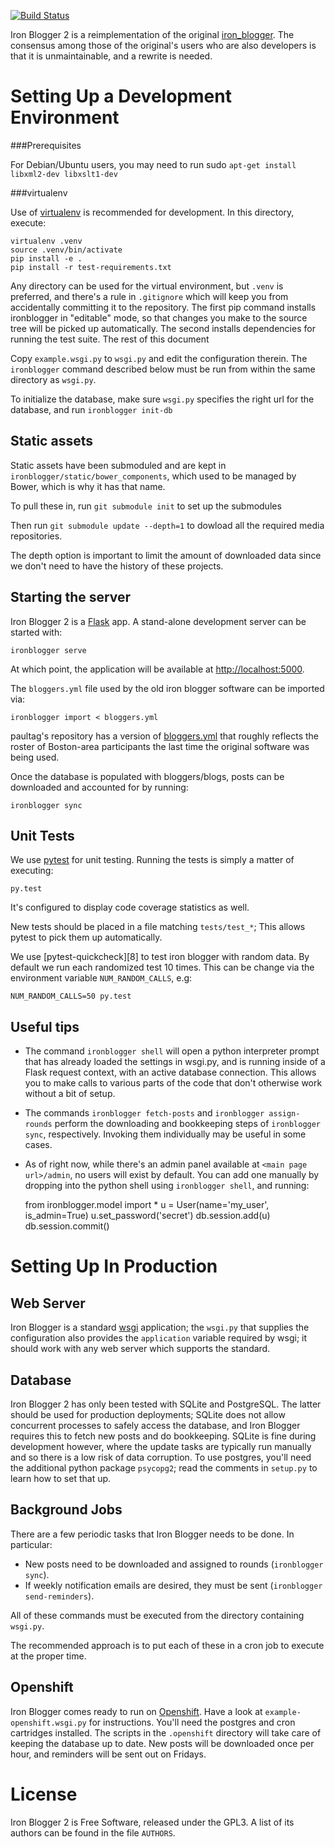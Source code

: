 [![Build Status](https://travis-ci.org/zenhack/iron-blogger2.svg?branch=master)](https://travis-ci.org/zenhack/iron-blogger2)

Iron Blogger 2 is a reimplementation of the original [iron_blogger][1].
The consensus among those of the original's users who are also
developers is that it is unmaintainable, and a rewrite is needed.

# Setting Up a Development Environment

###Prerequisites

For Debian/Ubuntu users, you may need to run sudo `apt-get install libxml2-dev libxslt1-dev`

###virtualenv

Use of [virtualenv][3] is recommended for development. In this
directory, execute:

    virtualenv .venv
    source .venv/bin/activate
    pip install -e .
    pip install -r test-requirements.txt

Any directory can be used for the virtual environment, but `.venv` is
preferred, and there's a rule in `.gitignore` which will keep you from
accidentally committing it to the repository. The first pip command
installs ironblogger in "editable" mode, so that changes you make to the
source tree will be picked up automatically. The second installs
dependencies for running the test suite. The rest of this document

Copy `example.wsgi.py` to `wsgi.py` and edit the configuration therein.
The `ironblogger` command described below must be run from within the
same directory as `wsgi.py`.

To initialize the database, make sure `wsgi.py` specifies the right url
for the database, and run `ironblogger init-db`


## Static assets

Static assets have been submoduled and are kept in 
`ironblogger/static/bower_components`, which used to be managed by Bower, which
is why it has that name.

To pull these in, run `git submodule init` to set up the submodules

Then run `git submodule update --depth=1` to dowload all the required media
repositories.

The depth option is important to limit the amount of downloaded data since we
don't need to have the history of these projects.

## Starting the server

Iron Blogger 2 is a [Flask][2] app. A stand-alone development server can
be started with:

    ironblogger serve

At which point, the application will be available at
<http://localhost:5000>.


The `bloggers.yml` file used by the old iron blogger software can be
imported via:

    ironblogger import < bloggers.yml

paultag's repository has a version of [bloggers.yml][4] that roughly
reflects the roster of Boston-area participants the last time the
original software was being used.

Once the database is populated with bloggers/blogs, posts can be downloaded
and accounted for by running:

    ironblogger sync

## Unit Tests

We use [pytest][7] for unit testing. Running the tests is simply a
matter of executing:

    py.test

It's configured to display code coverage statistics as well.

New tests should be placed in a file matching `tests/test_*`; This
allows pytest to pick them up automatically.

We use [pytest-quickcheck][8] to test iron blogger with random data. By
default we run each randomized test 10 times. This can be change via the
environment variable `NUM_RANDOM_CALLS`, e.g:

    NUM_RANDOM_CALLS=50 py.test

## Useful tips

* The command `ironblogger shell` will open a python interpreter prompt
  that has already loaded the settings in wsgi.py, and is running inside
  of a Flask request context, with an active database connection. This allows
  you to make calls to various parts of the code that don't otherwise work
  without a bit of setup.
* The commands `ironblogger fetch-posts` and `ironblogger assign-rounds`
  perform the downloading and bookkeeping steps of `ironblogger sync`,
  respectively. Invoking them individually may be useful in some cases.
* As of right now, while there's an admin panel available at `<main page
  url>/admin`, no users will exist by default. You can add one manually
  by dropping into the python shell using `ironblogger shell`, and running:

    from ironblogger.model import *
    u = User(name='my_user', is_admin=True)
    u.set_password('secret')
    db.session.add(u)
    db.session.commit()

# Setting Up In Production

## Web Server

Iron Blogger is a standard [wsgi][5] application; the `wsgi.py` that
supplies the configuration also provides the `application` variable
required by wsgi; it should work with any web server which supports the
standard.

## Database

Iron Blogger 2 has only been tested with SQLite and PostgreSQL. The
latter should be used for production deployments; SQLite does not allow
concurrent processes to safely access the database, and Iron Blogger
requires this to fetch new posts and do bookkeeping. SQLite is fine
during development however, where the update tasks are typically run
manually and so there is a low risk of data corruption. To use postgres,
you'll need the additional python package `psycopg2`; read the comments
in `setup.py` to learn how to set that up.

## Background Jobs

There are a few periodic tasks that Iron Blogger needs to be done. In
particular:

* New posts need to be downloaded and assigned to rounds (`ironblogger
  sync`).
* If weekly notification emails are desired, they must be sent
  (`ironblogger send-reminders`).

All of these commands must be executed from the directory containing
`wsgi.py`.

The recommended approach is to put each of these in a cron job to
execute at the proper time.

## Openshift

Iron Blogger comes ready to run on [Openshift][6]. Have a look at
`example-openshift.wsgi.py` for instructions. You'll need the postgres
and cron cartridges installed. The scripts in the `.openshift` directory
will take care of keeping the database up to date. New posts will be
downloaded once per hour, and reminders will be sent out on Fridays.

# License

Iron Blogger 2 is Free Software, released under the GPL3. A list of
its authors can be found in the file `AUTHORS`.

[1]: https://github.com/paultag/iron-blogger
[2]: http://flask.pocoo.org/
[3]: https://virtualenv.pypa.io/en/latest/
[4]: https://raw.githubusercontent.com/paultag/iron-blogger/master/bloggers.yml
[5]: https://en.wikipedia.org/wiki/Web_Server_Gateway_Interface
[6]: https://www.openshift.com/
[7]: http://pytest.org/latest/
